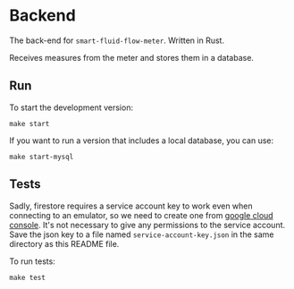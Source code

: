 # Backend

The back-end for `smart-fluid-flow-meter`. Written in Rust.

Receives measures from the meter and stores them in a database.

## Run

To start the development version:

```
make start
```

If you want to run a version that includes a local database, you can use:

```
make start-mysql
```

## Tests

Sadly, firestore requires a service account key to work even when connecting to an emulator, so we need to create one from [google cloud console](https://console.cloud.google.com/iam-admin/serviceaccounts). It's not necessary to give any permissions to the service account. Save the json key to a file named `service-account-key.json` in the same directory as this README file.

To run tests:

```
make test
```
